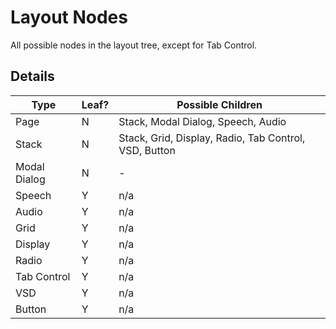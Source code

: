 # Layout Nodes

All possible nodes in the layout tree, except for Tab Control.

## Details
| Type | Leaf? | Possible Children | 
| ---- | ----- | ----------------- |
| Page | N | Stack, Modal Dialog, Speech, Audio |
| Stack | N | Stack, Grid, Display, Radio, Tab Control, VSD, Button |
| Modal Dialog | N | - |
| Speech | Y | n/a |
| Audio | Y | n/a |
| Grid | Y | n/a |
| Display | Y | n/a |
| Radio | Y | n/a |
| Tab Control | Y | n/a |
| VSD | Y | n/a |
| Button | Y | n/a |